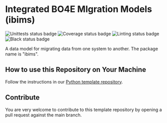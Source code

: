 # Integrated BO4E M**I**gration Models (ibims)

![Unittests status badge](https://github.com/Hochfrequenz/bo4e-migration-model/workflows/Unittests/badge.svg)
![Coverage status badge](https://github.com/Hochfrequenz/bo4e-migration-model/workflows/Coverage/badge.svg)
![Linting status badge](https://github.com/Hochfrequenz/bo4e-migration-model/workflows/Linting/badge.svg)
![Black status badge](https://github.com/Hochfrequenz/bo4e-migration-model/workflows/Black/badge.svg)

A data model for migrating data from one system to another.
The package name is "ibims".

## How to use this Repository on Your Machine

Follow the instructions in our [Python template repository](https://github.com/Hochfrequenz/python_template_repository#how-to-use-this-repository-on-your-machine).

## Contribute

You are very welcome to contribute to this template repository by opening a pull request against the main branch.
